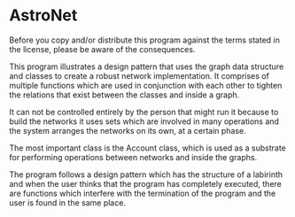 # AstroNet

Before you copy and/or distribute this program against the terms stated in the license, please be aware of the consequences.

This program illustrates a design pattern that uses the graph data structure and classes to create a robust network implementation.
It comprises of multiple functions which are used in conjunction with each other to tighten the relations that exist between
the classes and inside a graph.

It can not be controlled entirely by the person that might run it because to build the networks it uses sets which are involved in many operations
and the system arranges the networks on its own, at a certain phase.

The most important class is the Account class, which is used as a substrate for performing operations between networks and inside the graphs.

The program follows a design pattern which has the structure of a labirinth and when the user thinks that the program has completely executed, 
there are functions which interfere with the termination of the program and the user is found in the same place.
















